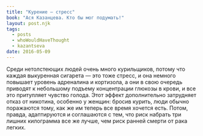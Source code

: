 ```yaml
---
title: "Курение – стресс"
book: "Ася Казанцева. Кто бы мог подумать!"
layout: post.njk
tags:
  - posts
  - whoWouldHaveThought
  - kazantseva
date: 2016-05-09
---
```


Среди нетолстеющих людей очень много курильщиков, потому что каждая выкуренная сигарета — это тоже стресс, и она немного повышает уровень адреналина и кортизола, а они в свою очередь приводят к небольшому подъему концентрации глюкозы в крови, и все это притупляет чувство голода. Этот эффект дополнительно затрудняет отказ от никотина, особенно у женщин: бросив курить, люди обычно поражаются тому, как же им теперь все время хочется есть. Потом, правда, адаптируются и соглашаются с тем, что риск набрать три лишних килограмма все же лучше, чем риск ранней смерти от рака легких.
